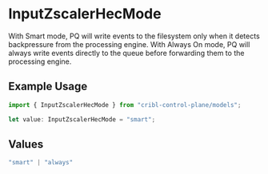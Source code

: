 # InputZscalerHecMode

With Smart mode, PQ will write events to the filesystem only when it detects backpressure from the processing engine. With Always On mode, PQ will always write events directly to the queue before forwarding them to the processing engine.

## Example Usage

```typescript
import { InputZscalerHecMode } from "cribl-control-plane/models";

let value: InputZscalerHecMode = "smart";
```

## Values

```typescript
"smart" | "always"
```